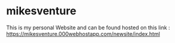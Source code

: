 # mikesventure

This is my personal Website and can be found hosted on this link :
https://mikesventure.000webhostapp.com/newsite/index.html
